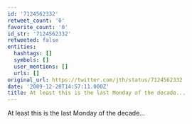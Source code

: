 ```yaml
---
id: '7124562332'
retweet_count: '0'
favorite_count: '0'
id_str: '7124562332'
retweeted: false
entities:
  hashtags: []
  symbols: []
  user_mentions: []
  urls: []
original_url: https://twitter.com/jth/status/7124562332
date: '2009-12-28T14:57:11.000Z'
title: At least this is the last Monday of the decade...
---
```


At least this is the last Monday of the decade...